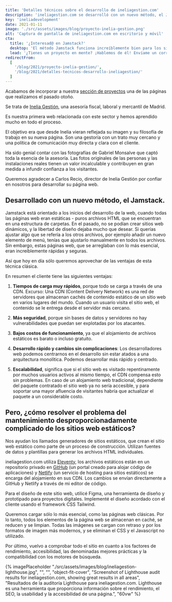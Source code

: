 ```yaml
---
title: 'Detalles técnicos sobre el desarrollo de ineliagestion.com'
description: 'ineliagestion.com se desarrolló con un nuevo método, el Jamstack. Esta técnica está orientada a los primeros tiempos del desarrollo web, cuando todas las páginas web eran estáticas.'
key: 'ineliadevelopment'
date: 2021-01-11
image: './src/assets/images/blog/proyecto-inelia-gestion.png'
alt: 'Captura de pantalla de ineliagestion.com en escritorio y móvil'
cta:
  title: '¿Interesad@ en Jamstack?'
  desktop: 'El método Jamstack funciona increíblemente bien para los sitios web de pequeñas empresas. Me apasiona esta filosofía de desarrollo, ¡así que estoy encantado de contártelo todo!'
  lead: '¿Tienes un proyecto en mente? ¡Hablemos de él! Envíame un correo a [hola@lenesaile.com](mailto:hola@lenesaile.com).'
redirectFrom:
  [
    '/blog/2021/proyecto-inelia-gestion/',
    '/blog/2021/detalles-tecnicos-desarrollo-ineliagestion/'
  ]
---
```


Acabamos de incorporar a nuestra [sección de proyectos](/es/proyectos) una de las páginas que realizamos el pasado otoño.

Se trata de [Inelia Gestión](https://www.ineliagestion.com/), una asesoría fiscal, laboral y mercantil de Madrid.

Es nuestra primera web relacionada con este sector y hemos aprendido mucho en todo el proceso.

El objetivo era que desde Inelia vieran reflejada su imagen y su filosofía de trabajo en su nueva página. Son una gestoría con un trato muy cercano y una política de comunicación muy directa y clara con el cliente.

Ha sido genial contar con las fotografías de Gabriel Monsalve que captó toda la esencia de la asesoría. Las fotos originales de las personas y las instalaciones reales tienen un valor incalculable y contribuyen en gran medida a infundir confianza a los visitantes.

Queremos agradecer a Carlos Recio, director de Inelia Gestión por confiar en nosotros para desarrollar su página web.

## Desarrollado con un nuevo método, el Jamstack.

Jamstack está orientado a los inicios del desarrollo de la web, cuando todas las páginas web eran estáticas - puros archivos HTML que se encuentran en una estructura de carpetas. En el pasado, no se podían crear sitios web dinámicos, y la libertad de diseño dejaba mucho que desear. Si querías ajustar algo que se refería a los otros archivos, por ejemplo añadir un nuevo elemento de menú, tenías que ajustarlo manualmente en todos los archivos. Sin embargo, estas páginas web, que se arreglaban con lo más esencial, eran increíblemente rápidas y seguras.

Así que hoy en día sólo queremos aprovechar de las ventajas de esta técnica clásica.

En resumen el cliente tiene las siguientes ventajas:

1. **Tiempos de carga muy rápidos**, porque todo se carga a través de una CDN. Excurso: Una CDN (Content Delivery Network) es una red de servidores que almacenan cachés de contenido estático de un sitio web en varios lugares del mundo. Cuando un usuario visita el sitio web, el contenido se le entrega desde el servidor más cercano.

2. **Más seguridad**, porque sin bases de datos y servidores no hay vulnerabilidades que puedan ser explotadas por los atacantes.

3. **Bajos costos de funcionamiento**, ya que el alojamiento de archivos estáticos es barato o incluso gratuito.

4. **Desarrollo rápido y cambios sin complicaciones**: Los desarrolladores web podemos centrarnos en el desarrollo sin estar atados a una arquitectura monolítica. Podemos desarrollar más rápido y centrado.

5. **Escalabilidad**, significa que si el sitio web es visitado repentinamente por muchos usuarios activos al mismo tiempo, el CDN compensa esto sin problemas. En caso de un alojamiento web tradicional, dependiente del paquete contratado el sitio web ya no sería accesible, y para soportar una mayor afluencia de visitantes habría que actualizar el paquete a un considerable costo.

## Pero, ¿cómo resolver el problema del mantenimiento desproporcionadamente complicado de los sitios web estáticos?

Nos ayudan los llamados generadores de sitios estáticos, que crean el sitio web estático como parte de un proceso de construcción. Utilizan fuentes de datos y plantillas para generar los archivos HTML individuales.

ineliagestion.com utiliza [Eleventy](https://www.11ty.dev/), los archivos estáticos están en un repositorio privado en [GitHub](https://github.com/) (un portal creado para alojar código de aplicaciones) y [Netlify](https://www.netlify.com/) (un servicio de hosting para sitios estáticos) se encarga del alojamiento en sus CDN. Los cambios se envían directamente a GitHub y Netlify a través de mi editor de código.

Para el diseño de este sitio web, utilicé Figma, una herramienta de diseño y prototipado para proyectos digitales. Implementé el diseño acordado con el cliente usando el framework CSS Tailwind.

Queremos cargar sólo lo más esencial, como las páginas web clásicas. Por lo tanto, todos los elementos de la página web se almacenan en caché, se reducen y se limpian. Todas las imágenes se cargan con retraso y por los formatos de imagen más modernos, y se eliminan el CSS y el Javascript no utilizado.

Por último, vuelvo a comprobar todo el sitio en cuanto a los factores de rendimiento, accesibilidad, las denominadas mejores prácticas y la compatibilidad con los motores de búsqueda.

{% imagePlaceholder "./src/assets/images/blog/ineliagestion-lighthouse.jpg", "", "", "object-fit-cover", "Screenshot of Lighthouse audit results for ineliagestion.com, showing great results in all areas", "Resultados de la auditoría Lighthouse para ineliagestion.com. Lighthouse es una herramienta que proporciona información sobre el rendimiento, el SEO, la usabilidad y la accesibilidad de una página.", "60vw" %}
